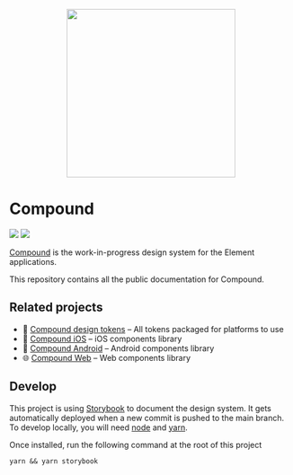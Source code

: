 <p align="center"><img src="https://compound.element.io/img/logo-readme.png" width="300" alt="" /></p>

# Compound

[![](https://img.shields.io/badge/-Storybook-ff4785?logo=Storybook&logoColor=white&style=flat-square)](https://vector-im.github.io/compound/) [![](https://img.shields.io/github/license/vector-im/compound)](https://github.com/vector-im/compound/blob/main/LICENSE)

[Compound](https://vector-im.github.io/compound/?path=/docs/overview--docs) is the work-in-progress
design system for the Element applications.

This repository contains all the public documentation for Compound.

## Related projects

- 🎨 [Compound design tokens](https://github.com/vector-im/compound-design-tokens) – All tokens packaged for platforms to use
- 📱 [Compound iOS](https://github.com/vector-im/compound-ios) – iOS components library
- 🤖 [Compound Android](https://github.com/vector-im/compound-android) – Android components library
- 🌐 [Compound Web](https://github.com/vector-im/compound-web) – Web components library

## Develop

This project is using [Storybook](https://storybook.js.org/) to document the design system. It gets automatically deployed
when a new commit is pushed to the main branch. To develop locally, you will need [node](https://nodejs.org/en/) and [yarn](https://classic.yarnpkg.com/lang/en/).

Once installed, run the following command at the root of this project

```
yarn && yarn storybook
```
